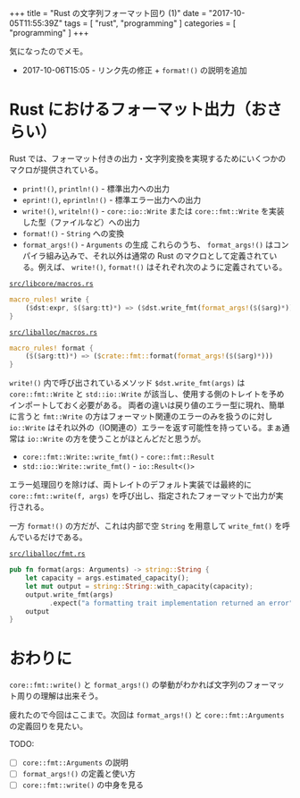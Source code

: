 +++
title = "Rust の文字列フォーマット回り (1)"
date = "2017-10-05T11:55:39Z"
tags = [ "rust", "programming" ]
categories = [ "programming" ]
+++

気になったのでメモ。

<!-- more -->

* 2017-10-06T15:05 - リンク先の修正 + `format!()` の説明を追加

# Rust におけるフォーマット出力（おさらい）
Rust では、フォーマット付きの出力・文字列変換を実現するためにいくつかのマクロが提供されている。
* `print!()`, `println!()` - 標準出力への出力
* `eprint!()`, `eprintln!()` - 標準エラー出力への出力
* `write!()`, `writeln!()` - `core::io::Write` または `core::fmt::Write` を実装した型（ファイルなど）への出力
* `format!()` - `String` への変換
* `format_args!()` - `Arguments` の生成
これらのうち、 `format_args!()` はコンパイラ組み込みで、それ以外は通常の Rust のマクロとして定義されている。例えば、 `write!()`, `format!()` はそれぞれ次のように定義されている。

[`src/libcore/macros.rs`](https://github.com/rust-lang/rust/blob/1.20.0/src/libcore/macros.rs#L407)
```rust
macro_rules! write {
    ($dst:expr, $($arg:tt)*) => ($dst.write_fmt(format_args!($($arg)*)))
}
```

[`src/liballoc/macros.rs`](https://github.com/rust-lang/rust/blob/1.20.0/src/liballoc/macros.rs#L90)
```rust
macro_rules! format {
    ($($arg:tt)*) => ($crate::fmt::format(format_args!($($arg)*)))
}
```

`write!()` 内で呼び出されているメソッド `$dst.write_fmt(args)` は `core::fmt::Write` と `std::io::Write` が該当し、使用する側のトレイトを予めインポートしておく必要がある。
両者の違いは戻り値のエラー型に現れ、簡単に言うと `fmt::Write` の方はフォーマット関連のエラーのみを扱うのに対し `io::Write` はそれ以外の（IO関連の）エラーを返す可能性を持っている。まぁ通常は `io::Write` の方を使うことがほとんどだと思うが。

* `core::fmt::Write::write_fmt()` - `core::fmt::Result`
* `std::io::Write::write_fmt()` - `io::Result<()>`

エラー処理回りを除けば、両トレイトのデフォルト実装では最終的に `core::fmt::write(f, args)` を呼び出し、指定されたフォーマットで出力が実行される。

一方 `format!()` の方だが、これは内部で空 `String` を用意して `write_fmt()` を呼んでいるだけである。

[`src/liballoc/fmt.rs`](https://github.com/rust-lang/rust/blob/1.20.0/src/liballoc/fmt.rs#L527)
```rust
pub fn format(args: Arguments) -> string::String {
    let capacity = args.estimated_capacity();
    let mut output = string::String::with_capacity(capacity);
    output.write_fmt(args)
          .expect("a formatting trait implementation returned an error");
    output
}
```

# おわりに
`core::fmt::write()` と `format_args!()` の挙動がわかれば文字列のフォーマット周りの理解は出来そう。

疲れたので今回はここまで。次回は `format_args!()` と `core::fmt::Arguments` の定義回りを見たい。

TODO:
- [ ] `core::fmt::Arguments` の説明
- [ ] `format_args!()` の定義と使い方
- [ ] `core::fmt::write()` の中身を見る
